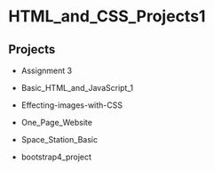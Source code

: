 # HTML_and_CSS_Projects1
 
## Projects

- Assignment 3

- Basic_HTML_and_JavaScript_1

- Effecting-images-with-CSS

- One_Page_Website

- Space_Station_Basic

- bootstrap4_project




